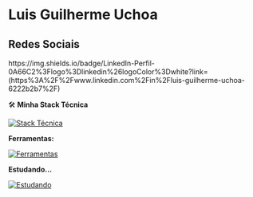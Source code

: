<h1>Luis Guilherme Uchoa</h1>
<h2>Redes Sociais</h2>
https://img.shields.io/badge/LinkedIn-Perfil-0A66C2%3Flogo%3Dlinkedin%26logoColor%3Dwhite?link=(https%3A%2F%2Fwww.linkedin.com%2Fin%2Fluis-guilherme-uchoa-6222b2b7%2F)

<p>🛠️ <strong>Minha Stack Técnica</strong></p>
<a href="https://skillicons.dev">
  <img src="https://skillicons.dev/icons?i=js,typescript,php,nodejs,react,express,mysql,yarn" alt="Stack Técnica" />
</a>

<p><strong>Ferramentas:</strong></p>
<a href="https://skillicons.dev">
  <img src="https://skillicons.dev/icons?i=postman,git,vscode" alt="Ferramentas" />
</a>

<p><strong>Estudando...</strong></p>
<a href="https://skillicons.dev">
  <img src="https://skillicons.dev/icons?i=dotnet,cs,angular" alt="Estudando" />
</a>
